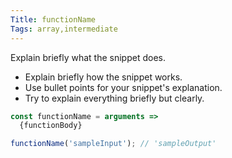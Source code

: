 ```yaml
---
Title: functionName
Tags: array,intermediate
---
```


Explain briefly what the snippet does.

- Explain briefly how the snippet works.
- Use bullet points for your snippet's explanation.
- Try to explain everything briefly but clearly.

```js
const functionName = arguments =>
  {functionBody}
```

```js
functionName('sampleInput'); // 'sampleOutput'
```
